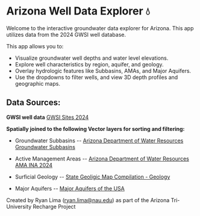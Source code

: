 # Arizona Well Data Explorer 💧
Welcome to the interactive groundwater data explorer for Arizona. This app utilizes data from the 2024 GWSI well database.

This app allows you to:

* Visualize groundwater well depths and water level elevations.
* Explore well characteristics by region, aquifer, and geology.
* Overlay hydrologic features like Subbasins, AMAs, and Major Aquifers.
* Use the dropdowns to filter wells, and view 3D depth profiles and geographic maps.

## Data Sources:

**GWSI well data**
[GWSI Sites 2024](https://hub.arcgis.com/datasets/azwater::gwsi-sites-2024/about)

**Spatially joined to the following Vector layers for sorting and filtering:**

* Groundwater Subbasins -- [Arizona Department of Water Resources Groundwater Subbasins](https://gisdata2016-11-18t150447874z-azwater.opendata.arcgis.com/datasets/azwater::groundwater-subbasin/about)
  
* Active Management Areas -- [Arizona Department of Water Resources AMA INA 2024](https://gisdata2016-11-18t150447874z-azwater.opendata.arcgis.com/maps/71bdd0ff3d444c26b1d9ed7212818cd1)
  
* Surficial Geology -- [State Geoligic Map Compilation - Geology](https://www.arcgis.com/home/item.html?id=4d9fb5c0a6344407aec56f47a11482b5)
  
* Major Aquifers -- [Major Aquifers of the USA](https://www.arcgis.com/home/item.html?id=e049a24713bf4377aa9e8f268f960af4)


Created by Ryan Lima (ryan.lima@nau.edu) as part of the Arizona Tri-University Recharge Project

